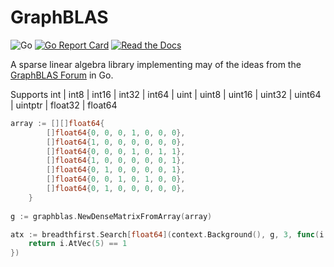 # GraphBLAS

![Go](https://github.com/rossmerr/graphblas/workflows/Go/badge.svg)
[![Go Report Card](https://goreportcard.com/badge/github.com/rossmerr/graphblas)](https://goreportcard.com/report/github.com/rossmerr/graphblas)
[![Read the Docs](https://pkg.go.dev/badge/golang.org/x/pkgsite)](https://pkg.go.dev/github.com/rossmerr/graphblas)

A sparse linear algebra library implementing may of the ideas from the [GraphBLAS Forum](https://graphblas.github.io/) in Go.

Supports int | int8 | int16 | int32 | int64 | uint | uint8 | uint16 | uint32 | uint64 | uintptr | float32 | float64

```go
array := [][]float64{
		[]float64{0, 0, 0, 1, 0, 0, 0},
		[]float64{1, 0, 0, 0, 0, 0, 0},
		[]float64{0, 0, 0, 1, 0, 1, 1},
		[]float64{1, 0, 0, 0, 0, 0, 1},
		[]float64{0, 1, 0, 0, 0, 0, 1},
		[]float64{0, 0, 1, 0, 1, 0, 0},
		[]float64{0, 1, 0, 0, 0, 0, 0},
    }
    
g := graphblas.NewDenseMatrixFromArray(array)

atx := breadthfirst.Search[float64](context.Background(), g, 3, func(i graphblas.Vector[float64]) bool {
    return i.AtVec(5) == 1
})
```    